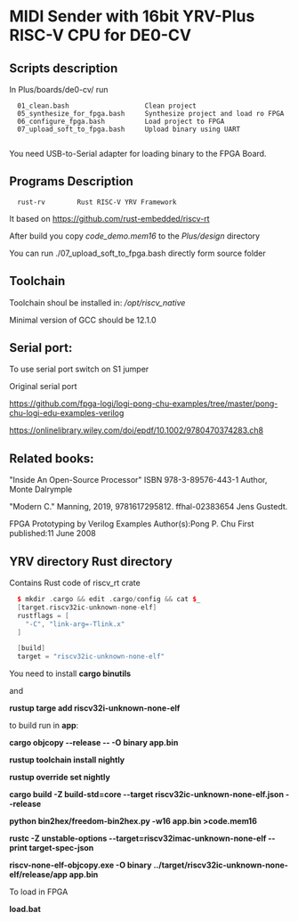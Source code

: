 # MIDI Sender with 16bit YRV-Plus RISC-V CPU for DE0-CV

## Scripts description
In  Plus/boards/de0-cv/ run
```
  01_clean.bash                   Clean project
  05_synthesize_for_fpga.bash     Synthesize project and load ro FPGA
  06_configure_fpga.bash          Load project to FPGA
  07_upload_soft_to_fpga.bash     Upload binary using UART
  
```
You need USB-to-Serial adapter for loading binary to the FPGA Board.


## Programs Description
```
  rust-rv        Rust RISC-V YRV Framework
```

It based on https://github.com/rust-embedded/riscv-rt 

After build you copy  _code_demo.mem16_ to the _Plus/design_ directory

You can run ./07_upload_soft_to_fpga.bash directly form source folder

## Toolchain 

Toolchain shoul be installed in:  _/opt/riscv_native_

Minimal version of GCC should be 12.1.0


## Serial port:
To use serial port switch on S1 jumper

Original serial port 

https://github.com/fpga-logi/logi-pong-chu-examples/tree/master/pong-chu-logi-edu-examples-verilog

https://onlinelibrary.wiley.com/doi/epdf/10.1002/9780470374283.ch8


## Related books:
"Inside An Open-Source Processor" ISBN 978-3-89576-443-1 Author, Monte Dalrymple

"Modern C." Manning, 2019, 9781617295812. ffhal-02383654 Jens Gustedt. 

FPGA Prototyping by Verilog Examples Author(s):Pong P. Chu First published:11 June 2008

## YRV directory Rust directory
Contains Rust code of riscv_rt crate

```cpp
  $ mkdir .cargo && edit .cargo/config && cat $_
  [target.riscv32ic-unknown-none-elf]
  rustflags = [
    "-C", "link-arg=-Tlink.x"
  ]

  [build]
  target = "riscv32ic-unknown-none-elf"
```
You need to install __cargo binutils__

and

__rustup targe add riscv32i-unknown-none-elf__

to build run in __app__:

__cargo objcopy --release -- -O binary app.bin__

 __rustup toolchain install nightly__

 __rustup override set nightly__

__cargo build -Z build-std=core --target riscv32ic-unknown-none-elf.json --release__

__python bin2hex/freedom-bin2hex.py -w16 app.bin >code.mem16__

__rustc -Z unstable-options --target=riscv32imac-unknown-none-elf --print target-spec-json__

__riscv-none-elf-objcopy.exe  -O binary ../target/riscv32ic-unknown-none-elf/release/app  app.bin__

To load in FPGA

__load.bat__


